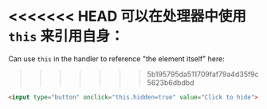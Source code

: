 <<<<<<< HEAD
可以在处理器中使用 `this` 来引用自身：
=======
Can use `this` in the handler to reference "the element itself" here:
>>>>>>> 5b195795da511709faf79a4d35f9c5623b6dbdbd

```html run height=50
<input type="button" onclick="this.hidden=true" value="Click to hide">
```
